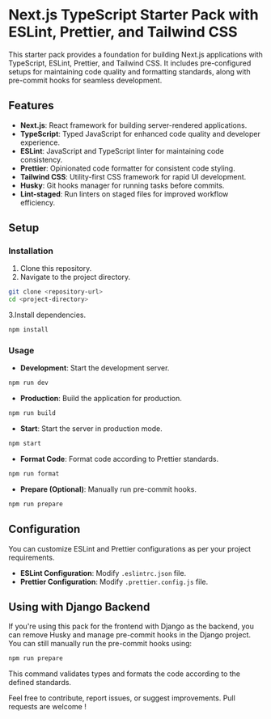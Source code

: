 # Next.js TypeScript Starter Pack with ESLint, Prettier, and Tailwind CSS

This starter pack provides a foundation for building Next.js applications with TypeScript, ESLint, Prettier, and Tailwind CSS. It includes pre-configured setups for maintaining code quality and formatting standards, along with pre-commit hooks for seamless development.

## Features

-   **Next.js**: React framework for building server-rendered applications.
-   **TypeScript**: Typed JavaScript for enhanced code quality and developer experience.
-   **ESLint**: JavaScript and TypeScript linter for maintaining code consistency.
-   **Prettier**: Opinionated code formatter for consistent code styling.
-   **Tailwind CSS**: Utility-first CSS framework for rapid UI development.
-   **Husky**: Git hooks manager for running tasks before commits.
-   **Lint-staged**: Run linters on staged files for improved workflow efficiency.

## Setup

### Installation

1. Clone this repository.
2. Navigate to the project directory.

```bash
git clone <repository-url>
cd <project-directory>
```

3.Install dependencies.

```bash
npm install
```

### Usage

-   **Development**: Start the development server.

```bash
npm run dev
```

-   **Production**: Build the application for production.

```bash
npm run build
```

-   **Start**: Start the server in production mode.

```bash
npm start
```

-   **Format Code**: Format code according to Prettier standards.

```bash
npm run format
```

-   **Prepare (Optional)**: Manually run pre-commit hooks.

```bash
npm run prepare
```

## Configuration

You can customize ESLint and Prettier configurations as per your project requirements.

-   **ESLint Configuration**: Modify `.eslintrc.json` file.
-   **Prettier Configuration**: Modify `.prettier.config.js` file.

## Using with Django Backend

If you're using this pack for the frontend with Django as the backend, you can remove Husky and manage pre-commit hooks in the Django project. You can still manually run the pre-commit hooks using:

```bash
npm run prepare
```

This command validates types and formats the code according to the defined standards.

Feel free to contribute, report issues, or suggest improvements. Pull requests are welcome !
